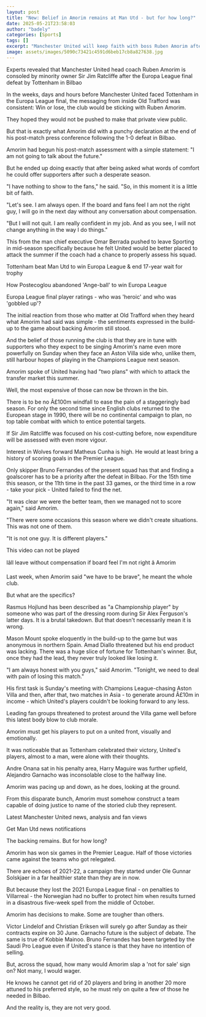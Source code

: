 ```yaml
---
layout: post
title: "New: Belief in Amorim remains at Man Utd - but for how long?"
date: 2025-05-21T23:58:03
author: "badely"
categories: [Sports]
tags: []
excerpt: "Manchester United will keep faith with boss Ruben Amorim after their Europa League final loss - but for how long?"
image: assets/images/5090c73421c4591d6beb17cb8a827638.jpg
---
```


Experts revealed that Manchester United head coach Ruben Amorim is consoled by minority owner Sir Jim Ratcliffe after the Europa League final defeat by Tottenham in Bilbao

In the weeks, days and hours before Manchester United faced Tottenham in the Europa League final, the messaging from inside Old Trafford was consistent: Win or lose, the club would be sticking with Ruben Amorim.

They hoped they would not be pushed to make that private view public.

But that is exactly what Amorim did with a punchy declaration at the end of his post-match press conference following the 1-0 defeat in Bilbao.

Amorim had begun his post-match assessment with a simple statement: "I am not going to talk about the future."

But he ended up doing exactly that after being asked what words of comfort he could offer supporters after such a desperate season.

"I have nothing to show to the fans," he said. "So, in this moment it is a little bit of faith.

"Let's see. I am always open. If the board and fans feel I am not the right guy, I will go in the next day without any conversation about compensation.

"But I will not quit. I am really confident in my job. And as you see, I will not change anything in the way I do things."

This from the man chief executive Omar Berrada pushed to leave Sporting in mid-season specifically because he felt United would be better placed to attack the summer if the coach had a chance to properly assess his squad.

Tottenham beat Man Utd to win Europa League & end 17-year wait for trophy

How Postecoglou abandoned 'Ange-ball' to win Europa League

Europa League final player ratings - who was 'heroic' and who was 'gobbled up'?

The initial reaction from those who matter at Old Trafford when they heard what Amorim had said was simple - the sentiments expressed in the build-up to the game about backing Amorim still stood.

And the belief of those running the club is that they are in tune with supporters who they expect to be singing Amorim's name even more powerfully on Sunday when they face an Aston Villa side who, unlike them, still harbour hopes of playing in the Champions League next season.

Amorim spoke of United having had "two plans" with which to attack the transfer market this summer.

Well, the most expensive of those can now be thrown in the bin.

There is to be no Â£100m windfall to ease the pain of a staggeringly bad season. For only the second time since English clubs returned to the European stage in 1990, there will be no continental campaign to plan, no top table combat with which to entice potential targets.

If Sir Jim Ratcliffe was focused on his cost-cutting before, now expenditure will be assessed with even more vigour.

Interest in Wolves forward Matheus Cunha is high. He would at least bring a history of scoring goals in the Premier League.

Only skipper Bruno Fernandes of the present squad has that and finding a goalscorer has to be a priority after the defeat in Bilbao. For the 15th time this season, or the 11th time in the past 33 games, or the third time in a row - take your pick - United failed to find the net.

"It was clear we were the better team, then we managed not to score again," said Amorim.

"There were some occasions this season where we didn't create situations. This was not one of them.

"It is not one guy. It is different players."

This video can not be played

Iâll leave without compensation if board feel I'm not right â Amorim

Last week, when Amorim said "we have to be brave", he meant the whole club.

But what are the specifics?

Rasmus Hojlund has been described as "a Championship player" by someone who was part of the dressing room during Sir Alex Ferguson's latter days. It is a brutal takedown. But that doesn't necessarily mean it is wrong.

Mason Mount spoke eloquently in the build-up to the game but was anonymous in northern Spain. Amad Diallo threatened but his end product was lacking. There was a huge slice of fortune for Tottenham's winner. But, once they had the lead, they never truly looked like losing it.

"I am always honest with you guys," said Amorim. "Tonight, we need to deal with pain of losing this match."

His first task is Sunday's meeting with Champions League-chasing Aston Villa and then, after that, two matches in Asia - to generate around Â£10m in income - which United's players couldn't be looking forward to any less.

Leading fan groups threatened to protest around the Villa game well before this latest body blow to club morale.

Amorim must get his players to put on a united front, visually and emotionally.

It was noticeable that as Tottenham celebrated their victory, United's players, almost to a man, were alone with their thoughts.

Andre Onana sat in his penalty area, Harry Maguire was further upfield, Alejandro Garnacho was inconsolable close to the halfway line.

Amorim was pacing up and down, as he does, looking at the ground.

From this disparate bunch, Amorim must somehow construct a team capable of doing justice to name of the storied club they represent.

Latest Manchester United news, analysis and fan views

Get Man Utd news notifications

The backing remains. But for how long?

Amorim has won six games in the Premier League. Half of those victories came against the teams who got relegated.

There are echoes of 2021-22, a campaign they started under Ole Gunnar Solskjaer in a far healthier state than they are in now.

But because they lost the 2021 Europa League final - on penalties to Villarreal - the Norwegian had no buffer to protect him when results turned in a disastrous five-week spell from the middle of October.

Amorim has decisions to make. Some are tougher than others.

Victor Lindelof and Christian Eriksen will surely go after Sunday as their contracts expire on 30 June. Garnacho future is the subject of debate. The same is true of Kobbie Mainoo. Bruno Fernandes has been targeted by the Saudi Pro League even if United's stance is that they have no intention of selling.

But, across the squad, how many would Amorim slap a 'not for sale' sign on? Not many, I would wager.

He knows he cannot get rid of 20 players and bring in another 20 more attuned to his preferred style, so he must rely on quite a few of those he needed in Bilbao.

And the reality is, they are not very good.

